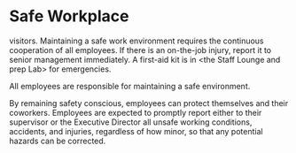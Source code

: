 # Safe Workplace

visitors. Maintaining a safe work environment requires the continuous cooperation of all employees. If there is an on-the-job injury, report it to senior management immediately. A first-aid kit is in \<the Staff Lounge and prep Lab> for emergencies.

All employees are responsible for maintaining a safe environment.

By remaining safety conscious, employees can protect themselves and their coworkers. Employees are expected to promptly report either to their supervisor or the Executive Director all unsafe working conditions, accidents, and injuries, regardless of how minor, so that any potential hazards can be corrected.&#x20;
